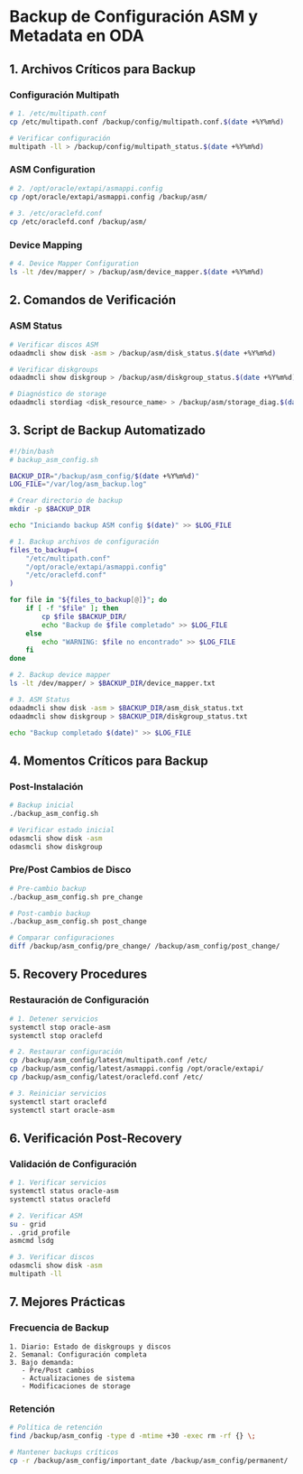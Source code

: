 # Backup de Configuración ASM y Metadata en ODA

## 1. Archivos Críticos para Backup

### Configuración Multipath
```bash
# 1. /etc/multipath.conf
cp /etc/multipath.conf /backup/config/multipath.conf.$(date +%Y%m%d)

# Verificar configuración
multipath -ll > /backup/config/multipath_status.$(date +%Y%m%d)
```

### ASM Configuration
```bash
# 2. /opt/oracle/extapi/asmappi.config
cp /opt/oracle/extapi/asmappi.config /backup/asm/
    
# 3. /etc/oraclefd.conf
cp /etc/oraclefd.conf /backup/asm/
```

### Device Mapping
```bash
# 4. Device Mapper Configuration
ls -lt /dev/mapper/ > /backup/asm/device_mapper.$(date +%Y%m%d)
```

## 2. Comandos de Verificación

### ASM Status
```bash
# Verificar discos ASM
odaadmcli show disk -asm > /backup/asm/disk_status.$(date +%Y%m%d)

# Verificar diskgroups
odaadmcli show diskgroup > /backup/asm/diskgroup_status.$(date +%Y%m%d)

# Diagnóstico de storage
odaadmcli stordiag <disk_resource_name> > /backup/asm/storage_diag.$(date +%Y%m%d)
```

## 3. Script de Backup Automatizado

```bash
#!/bin/bash
# backup_asm_config.sh

BACKUP_DIR="/backup/asm_config/$(date +%Y%m%d)"
LOG_FILE="/var/log/asm_backup.log"

# Crear directorio de backup
mkdir -p $BACKUP_DIR

echo "Iniciando backup ASM config $(date)" >> $LOG_FILE

# 1. Backup archivos de configuración
files_to_backup=(
    "/etc/multipath.conf"
    "/opt/oracle/extapi/asmappi.config"
    "/etc/oraclefd.conf"
)

for file in "${files_to_backup[@]}"; do
    if [ -f "$file" ]; then
        cp $file $BACKUP_DIR/
        echo "Backup de $file completado" >> $LOG_FILE
    else
        echo "WARNING: $file no encontrado" >> $LOG_FILE
    fi
done

# 2. Backup device mapper
ls -lt /dev/mapper/ > $BACKUP_DIR/device_mapper.txt

# 3. ASM Status
odaadmcli show disk -asm > $BACKUP_DIR/asm_disk_status.txt
odaadmcli show diskgroup > $BACKUP_DIR/diskgroup_status.txt

echo "Backup completado $(date)" >> $LOG_FILE
```

## 4. Momentos Críticos para Backup

### Post-Instalación
```bash
# Backup inicial
./backup_asm_config.sh

# Verificar estado inicial
odasmcli show disk -asm
odasmcli show diskgroup
```

### Pre/Post Cambios de Disco
```bash
# Pre-cambio backup
./backup_asm_config.sh pre_change

# Post-cambio backup
./backup_asm_config.sh post_change

# Comparar configuraciones
diff /backup/asm_config/pre_change/ /backup/asm_config/post_change/
```

## 5. Recovery Procedures

### Restauración de Configuración
```bash
# 1. Detener servicios
systemctl stop oracle-asm
systemctl stop oraclefd

# 2. Restaurar configuración
cp /backup/asm_config/latest/multipath.conf /etc/
cp /backup/asm_config/latest/asmappi.config /opt/oracle/extapi/
cp /backup/asm_config/latest/oraclefd.conf /etc/

# 3. Reiniciar servicios
systemctl start oraclefd
systemctl start oracle-asm
```

## 6. Verificación Post-Recovery

### Validación de Configuración
```bash
# 1. Verificar servicios
systemctl status oracle-asm
systemctl status oraclefd

# 2. Verificar ASM
su - grid
. .grid_profile
asmcmd lsdg

# 3. Verificar discos
odasmcli show disk -asm
multipath -ll
```

## 7. Mejores Prácticas

### Frecuencia de Backup
```plaintext
1. Diario: Estado de diskgroups y discos
2. Semanal: Configuración completa
3. Bajo demanda: 
   - Pre/Post cambios
   - Actualizaciones de sistema
   - Modificaciones de storage
```

### Retención
```bash
# Política de retención
find /backup/asm_config -type d -mtime +30 -exec rm -rf {} \;

# Mantener backups críticos
cp -r /backup/asm_config/important_date /backup/asm_config/permanent/
```